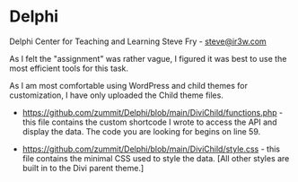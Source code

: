 # Delphi
Delphi Center for Teaching and Learning
Steve Fry - steve@ir3w.com

As I felt the "assignment" was rather vague, I figured it was best to use the most efficient tools for this task.  

As I am most comfortable using WordPress and child themes for customization, I have only uploaded the Child theme files.

* https://github.com/zummit/Delphi/blob/main/DiviChild/functions.php - this file contains the custom shortcode I wrote to access the API and display the data.  The code you are looking for begins on line 59.

* https://github.com/zummit/Delphi/blob/main/DiviChild/style.css - this file contains the minimal CSS used to style the data.  [All other styles are built in to the Divi parent theme.]       
